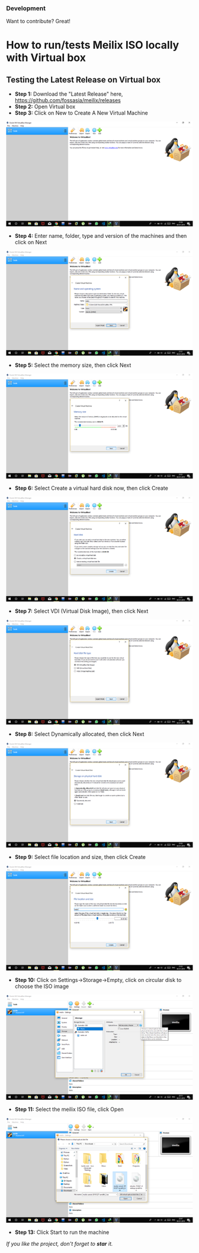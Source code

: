 ### Development

Want to contribute? Great!

# How to run/tests Meilix ISO locally with Virtual box

## Testing the Latest Release on Virtual box

* **Step 1:** Download the "Latest Release" here, https://github.com/fossasia/meilix/releases
* **Step 2:** Open Virtual box
* **Step 3:** Click on New to Create A New Virtual Machine

![New-Virtual-Machine](/docs/screenshots/VD1.png)
* **Step 4:** Enter name, folder, type and version of the machines and then click on Next

![Name](/docs/screenshots/VD2.png)
* **Step 5:** Select the memory size, then click Next

![mMemory-size](/docs/screenshots/VD3.png)
* **Step 6:** Select Create a virtual hard disk now, then click Create

![VHD](/docs/screenshots/VD4.png)
* **Step 7:** Select VDI (Virtual Disk Image), then click Next

![VDI](/docs/screenshots/VD5.png)
* **Step 8:** Select Dynamically allocated, then click Next

![Allocate](/docs/screenshots/VD6.png)
* **Step 9:** Select file location and size, then click Create

![Location](/docs/screenshots/VD7.png)
* **Step 10:** Click on Settings->Storage->Empty, click on circular disk to choose the ISO image

![ISO](/docs/screenshots/VD8.png)
* **Step 11:** Select the meilix ISO file, click Open

![Choose-ISO](/docs/screenshots/VD9.png)
* **Step 13:** Click Start to run the machine


*If you like the project, don't forget to **star** it.*